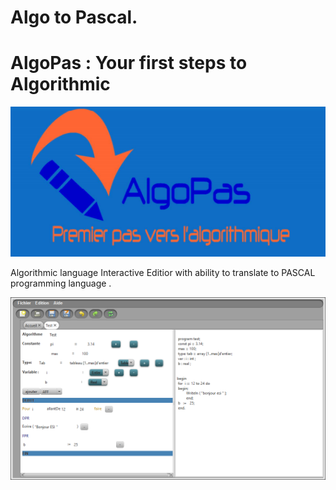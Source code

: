 # Algo to Pascal.
# AlgoPas : Your first steps to Algorithmic 

![Alt text](/images/LOGO.png?raw=true "Optional Title")


Algorithmic language Interactive Editior with ability to translate to PASCAL programming language .


![Alt text](/images/INTERFACE.png?raw=true "Optional Title")
